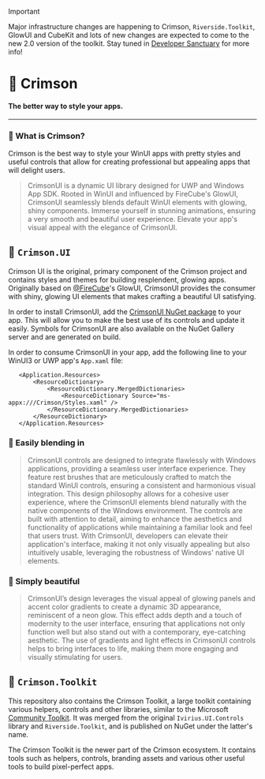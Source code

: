 > [!IMPORTANT]
> Major infrastructure changes are happening to Crimson, `Riverside.Toolkit`, GlowUI and CubeKit and lots of new changes are expected to come to the new 2.0 version of the toolkit. Stay tuned in [Developer Sanctuary](https://dsc.gg/devsanx) for more info!

# 🧰 Crimson

#### The better way to style your apps.

---

### 🤔 What is Crimson?

Crimson is the best way to style your WinUI apps with pretty styles and useful controls that allow for creating professional but appealing apps that will delight users.

> CrimsonUI is a dynamic UI library designed for UWP and Windows App SDK. Rooted in WinUI and influenced by FireCube's GlowUI, CrimsonUI seamlessly blends default WinUI elements with glowing, shiny components. Immerse yourself in stunning animations, ensuring a very smooth and beautiful user experience. Elevate your app's visual appeal with the elegance of CrimsonUI.

## 🎨 `Crimson.UI`

<!--
> [!NOTE]
> Requires `CommunityToolkit.WinUI.UI.Controls` for WinAppSdk and `CommunityToolkit.UWP.UI.Controls` for UWP support.
-->

Crimson UI is the original, primary component of the Crimson project and contains styles and themes for building resplendent, glowing apps.
Originally based on [@FireCube](https://github.com/firecubestudios)'s GlowUI, CrimsonUI provides the consumer with shiny, glowing UI elements that makes crafting a beautiful UI satisfying.

In order to install CrimsonUI, add the [CrimsonUI  NuGet package](https://nuget.org/packages/Crimson) to your app. This will allow you to make the best use of its controls and update it easily.
Symbols for CrimsonUI are also available on the NuGet Gallery server and are generated on build.

In order to consume CrimsonUI in your app, add the following line to your WinUI3 or UWP app's `App.xaml` file:
```xaml
   <Application.Resources>
       <ResourceDictionary>
           <ResourceDictionary.MergedDictionaries>
               <ResourceDictionary Source="ms-appx:///Crimson/Styles.xaml" />
           </ResourceDictionary.MergedDictionaries>
       </ResourceDictionary>
   </Application.Resources>
```

### 🔳 Easily blending in

> CrimsonUI controls are designed to integrate flawlessly with Windows applications, providing a seamless user interface experience. They feature rest brushes that are meticulously crafted to match the standard WinUI controls, ensuring a consistent and harmonious visual integration. This design philosophy allows for a cohesive user experience, where the CrimsonUI elements blend naturally with the native components of the Windows environment. The controls are built with attention to detail, aiming to enhance the aesthetics and functionality of applications while maintaining a familiar look and feel that users trust. With CrimsonUI, developers can elevate their application's interface, making it not only visually appealing but also intuitively usable, leveraging the robustness of Windows' native UI elements.

### 🌠 Simply beautiful

> CrimsonUI’s design leverages the visual appeal of glowing panels and accent color gradients to create a dynamic 3D appearance, reminiscent of a neon glow. This effect adds depth and a touch of modernity to the user interface, ensuring that applications not only function well but also stand out with a contemporary, eye-catching aesthetic. The use of gradients and light effects in CrimsonUI controls helps to bring interfaces to life, making them more engaging and visually stimulating for users.

## 🧰 `Crimson.Toolkit`

This repository also contains the Crimson Toolkit, a large toolkit containing various helpers, controls and other libraries, similar to the Microsoft [Community Toolkit](https://github.com/CommunityToolkit). It was merged from the original `Ivirius.UI.Controls` library and `Riverside.Toolkit`, and is published on NuGet under the latter's name.

The Crimson Toolkit is the newer part of the Crimson ecosystem. It contains tools such as helpers, controls, branding assets and various other useful tools to build pixel-perfect apps.

